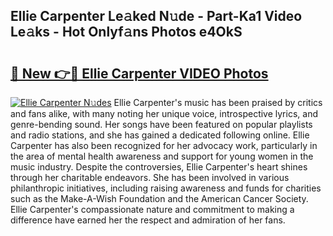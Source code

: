 ## Ellie Carpenter Le𝚊ked N𝚞de - Part-Ka1 Video Le𝚊ks - Hot Onlyf𝚊ns Photos e4OkS

# <h2><a href="http://ab3658.deff.icu/?id=Ellie+Carpenter">🔗 New 👉🔴 Ellie Carpenter VIDEO Photos</a></h2>

[![Ellie Carpenter N𝚞des](https://i.imgur.com/rIISA9y.gif)](http://ab3658.deff.icu/?id=Ellie+Carpenter)
Ellie Carpenter's music has been praised by critics and fans alike, with many noting her unique voice, introspective lyrics, and genre-bending sound. Her songs have been featured on popular playlists and radio stations, and she has gained a dedicated following online. Ellie Carpenter has also been recognized for her advocacy work, particularly in the area of mental health awareness and support for young women in the music industry. Despite the controversies, Ellie Carpenter's heart shines through her charitable endeavors. She has been involved in various philanthropic initiatives, including raising awareness and funds for charities such as the Make-A-Wish Foundation and the American Cancer Society. Ellie Carpenter's compassionate nature and commitment to making a difference have earned her the respect and admiration of her fans.
